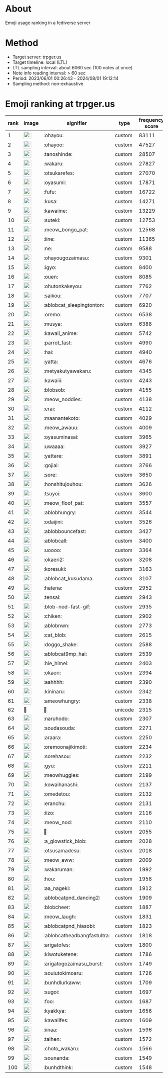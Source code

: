 # About
Emoji usage ranking in a fediverse server

# Method
- Target server: trpger.us
- Target timeline: local (LTL)
- LTL sampling interval: about 6060 sec (100 notes at once)
- Note info reading interval: > 60 sec
- Period: 2023/06/01 00:26:43 - 2024/08/01 19:12:14 
- Sampling method: non-exhaustive

# Emoji ranking at trpger.us

|rank|image|signifier|type|frequency score|
|----|----|----|----|----|
|1|<img height="24" src="https://trpger.us/emoji/ohayou.webp">|:ohayou:|custom|83111|
|2|<img height="24" src="https://trpger.us/emoji/ohayoo.webp">|:ohayoo:|custom|47527|
|3|<img height="24" src="https://trpger.us/emoji/tanoshinde.webp">|:tanoshinde:|custom|28507|
|4|<img height="24" src="https://trpger.us/emoji/wakaru.webp">|:wakaru:|custom|27827|
|5|<img height="24" src="https://trpger.us/emoji/otsukarefes.webp">|:otsukarefes:|custom|27070|
|6|<img height="24" src="https://trpger.us/emoji/oyasumi.webp">|:oyasumi:|custom|17871|
|7|<img height="24" src="https://trpger.us/emoji/fufu.webp">|:fufu:|custom|16722|
|8|<img height="24" src="https://trpger.us/emoji/kusa.webp">|:kusa:|custom|14271|
|9|<img height="24" src="https://trpger.us/emoji/kawaiine.webp">|:kawaiine:|custom|13229|
|10|<img height="24" src="https://trpger.us/emoji/suteki.webp">|:suteki:|custom|12753|
|11|<img height="24" src="https://trpger.us/emoji/meow_bongo_pat.webp">|:meow_bongo_pat:|custom|12568|
|12|<img height="24" src="https://trpger.us/emoji/iine.webp">|:iine:|custom|11365|
|13|<img height="24" src="https://trpger.us/emoji/ne.webp">|:ne:|custom|9588|
|14|<img height="24" src="https://trpger.us/emoji/ohayougozaimasu.webp">|:ohayougozaimasu:|custom|9301|
|15|<img height="24" src="https://trpger.us/emoji/igyo.webp">|:igyo:|custom|8400|
|16|<img height="24" src="https://trpger.us/emoji/ouen.webp">|:ouen:|custom|8085|
|17|<img height="24" src="https://trpger.us/emoji/ohutonkakeyou.webp">|:ohutonkakeyou:|custom|7762|
|18|<img height="24" src="https://trpger.us/emoji/saikou.webp">|:saikou:|custom|7707|
|19|<img height="24" src="https://trpger.us/emoji/ablobcat_sleepingtonton.webp">|:ablobcat_sleepingtonton:|custom|6920|
|20|<img height="24" src="https://trpger.us/emoji/oremo.webp">|:oremo:|custom|6538|
|21|<img height="24" src="https://trpger.us/emoji/musya.webp">|:musya:|custom|6388|
|22|<img height="24" src="https://trpger.us/emoji/kawaii_anime.webp">|:kawaii_anime:|custom|5742|
|23|<img height="24" src="https://trpger.us/emoji/parrot_fast.webp">|:parrot_fast:|custom|4990|
|24|<img height="24" src="https://trpger.us/emoji/hai.webp">|:hai:|custom|4940|
|25|<img height="24" src="https://trpger.us/emoji/yatta.webp">|:yatta:|custom|4676|
|26|<img height="24" src="https://trpger.us/emoji/metyakutyawakaru.webp">|:metyakutyawakaru:|custom|4345|
|27|<img height="24" src="https://trpger.us/emoji/kawaiii.webp">|:kawaiii:|custom|4243|
|28|<img height="24" src="https://trpger.us/emoji/blobsob.webp">|:blobsob:|custom|4155|
|29|<img height="24" src="https://trpger.us/emoji/meow_noddies.webp">|:meow_noddies:|custom|4138|
|30|<img height="24" src="https://trpger.us/emoji/erai.webp">|:erai:|custom|4112|
|31|<img height="24" src="https://trpger.us/emoji/maanantekoto.webp">|:maanantekoto:|custom|4029|
|32|<img height="24" src="https://trpger.us/emoji/meow_awauu.webp">|:meow_awauu:|custom|4009|
|33|<img height="24" src="https://trpger.us/emoji/oyasuminasai.webp">|:oyasuminasai:|custom|3965|
|34|<img height="24" src="https://trpger.us/emoji/uwaaaa.webp">|:uwaaaa:|custom|3927|
|35|<img height="24" src="https://trpger.us/emoji/yattare.webp">|:yattare:|custom|3891|
|36|<img height="24" src="https://trpger.us/emoji/gojiai.webp">|:gojiai:|custom|3766|
|37|<img height="24" src="https://trpger.us/emoji/sore.webp">|:sore:|custom|3650|
|38|<img height="24" src="https://trpger.us/emoji/honshitujouhou.webp">|:honshitujouhou:|custom|3626|
|39|<img height="24" src="https://trpger.us/emoji/tsuyoi.webp">|:tsuyoi:|custom|3600|
|40|<img height="24" src="https://trpger.us/emoji/meow_floof_pat.webp">|:meow_floof_pat:|custom|3557|
|41|<img height="24" src="https://trpger.us/emoji/ablobhungry.webp">|:ablobhungry:|custom|3544|
|42|<img height="24" src="https://trpger.us/emoji/odaijini.webp">|:odaijini:|custom|3526|
|43|<img height="24" src="https://trpger.us/emoji/ablobbouncefast.webp">|:ablobbouncefast:|custom|3427|
|44|<img height="24" src="https://trpger.us/emoji/ablobcall.webp">|:ablobcall:|custom|3400|
|45|<img height="24" src="https://trpger.us/emoji/uoooo.webp">|:uoooo:|custom|3364|
|46|<img height="24" src="https://trpger.us/emoji/okaeri2.webp">|:okaeri2:|custom|3208|
|47|<img height="24" src="https://trpger.us/emoji/koresuki.webp">|:koresuki:|custom|3163|
|48|<img height="24" src="https://trpger.us/emoji/ablobcat_kusudama.webp">|:ablobcat_kusudama:|custom|3107|
|49|<img height="24" src="https://trpger.us/emoji/hatena.webp">|:hatena:|custom|2952|
|50|<img height="24" src="https://trpger.us/emoji/tensai.webp">|:tensai:|custom|2943|
|51|<img height="24" src="https://trpger.us/emoji/blob-nod-fast-gif.webp">|:blob-nod-fast-gif:|custom|2935|
|52|<img height="24" src="https://trpger.us/emoji/chiken.webp">|:chiken:|custom|2902|
|53|<img height="24" src="https://trpger.us/emoji/ablobnwn.webp">|:ablobnwn:|custom|2773|
|54|<img height="24" src="https://trpger.us/emoji/cat_blob.webp">|:cat_blob:|custom|2615|
|55|<img height="24" src="https://trpger.us/emoji/doggo_shake.webp">|:doggo_shake:|custom|2588|
|56|<img height="24" src="https://trpger.us/emoji/ablobcat9mp_hai.webp">|:ablobcat9mp_hai:|custom|2539|
|57|<img height="24" src="https://trpger.us/emoji/hie_himei.webp">|:hie_himei:|custom|2403|
|58|<img height="24" src="https://trpger.us/emoji/okaeri.webp">|:okaeri:|custom|2394|
|59|<img height="24" src="https://trpger.us/emoji/aahhhh.webp">|:aahhhh:|custom|2390|
|60|<img height="24" src="https://trpger.us/emoji/kininaru.webp">|:kininaru:|custom|2342|
|61|<img height="24" src="https://trpger.us/emoji/ameowhungry.webp">|:ameowhungry:|custom|2338|
|62|🍮|🍮|unicode|2315|
|63|<img height="24" src="https://trpger.us/emoji/naruhodo.webp">|:naruhodo:|custom|2307|
|64|<img height="24" src="https://trpger.us/emoji/soudasouda.webp">|:soudasouda:|custom|2271|
|65|<img height="24" src="https://trpger.us/emoji/araara.webp">|:araara:|custom|2250|
|66|<img height="24" src="https://trpger.us/emoji/oremoonajikimoti.webp">|:oremoonajikimoti:|custom|2234|
|67|<img height="24" src="https://trpger.us/emoji/sorehasou.webp">|:sorehasou:|custom|2232|
|68|<img height="24" src="https://trpger.us/emoji/gyu.webp">|:gyu:|custom|2211|
|69|<img height="24" src="https://trpger.us/emoji/meowhuggies.webp">|:meowhuggies:|custom|2199|
|70|<img height="24" src="https://trpger.us/emoji/kowaihanashi.webp">|:kowaihanashi:|custom|2137|
|71|<img height="24" src="https://trpger.us/emoji/omedetou.webp">|:omedetou:|custom|2132|
|72|<img height="24" src="https://trpger.us/emoji/eranchu.webp">|:eranchu:|custom|2131|
|73|<img height="24" src="https://trpger.us/emoji/iizo.webp">|:iizo:|custom|2116|
|74|<img height="24" src="https://trpger.us/emoji/meow_nod.webp">|:meow_nod:|custom|2110|
|75|<img height="24" src="https://trpger.us/emoji/birthday.webp">|:birthday:|custom|2055|
|76|<img height="24" src="https://trpger.us/emoji/a_glowstick_blob.webp">|:a_glowstick_blob:|custom|2028|
|77|<img height="24" src="https://trpger.us/emoji/otsusamadesu.webp">|:otsusamadesu:|custom|2018|
|78|<img height="24" src="https://trpger.us/emoji/meow_aww.webp">|:meow_aww:|custom|2009|
|79|<img height="24" src="https://trpger.us/emoji/wakaruman.webp">|:wakaruman:|custom|1992|
|80|<img height="24" src="https://trpger.us/emoji/hou.webp">|:hou:|custom|1958|
|81|<img height="24" src="https://trpger.us/emoji/aa_nageki.webp">|:aa_nageki:|custom|1912|
|82|<img height="24" src="https://trpger.us/emoji/ablobcatpnd_dancing2.webp">|:ablobcatpnd_dancing2:|custom|1909|
|83|<img height="24" src="https://trpger.us/emoji/blobcheer.webp">|:blobcheer:|custom|1887|
|84|<img height="24" src="https://trpger.us/emoji/meow_laugh.webp">|:meow_laugh:|custom|1831|
|85|<img height="24" src="https://trpger.us/emoji/ablobcatpnd_hiasobi.webp">|:ablobcatpnd_hiasobi:|custom|1823|
|86|<img height="24" src="https://trpger.us/emoji/ablobcatheadbangfastultra.webp">|:ablobcatheadbangfastultra:|custom|1818|
|87|<img height="24" src="https://trpger.us/emoji/arigatofes.webp">|:arigatofes:|custom|1800|
|88|<img height="24" src="https://trpger.us/emoji/kiwotuketene.webp">|:kiwotuketene:|custom|1786|
|89|<img height="24" src="https://trpger.us/emoji/arigatogozaimasu_burst.webp">|:arigatogozaimasu_burst:|custom|1749|
|90|<img height="24" src="https://trpger.us/emoji/souiutokimoaru.webp">|:souiutokimoaru:|custom|1726|
|91|<img height="24" src="https://trpger.us/emoji/bunhdlurkaww.webp">|:bunhdlurkaww:|custom|1709|
|92|<img height="24" src="https://trpger.us/emoji/sugoi.webp">|:sugoi:|custom|1697|
|93|<img height="24" src="https://trpger.us/emoji/foo.webp">|:foo:|custom|1687|
|94|<img height="24" src="https://trpger.us/emoji/kyakkya.webp">|:kyakkya:|custom|1656|
|95|<img height="24" src="https://trpger.us/emoji/kawaiifes.webp">|:kawaiifes:|custom|1609|
|96|<img height="24" src="https://trpger.us/emoji/iinaa.webp">|:iinaa:|custom|1596|
|97|<img height="24" src="https://trpger.us/emoji/taihen.webp">|:taihen:|custom|1572|
|98|<img height="24" src="https://trpger.us/emoji/choto_wakaru.webp">|:choto_wakaru:|custom|1566|
|99|<img height="24" src="https://trpger.us/emoji/sounanda.webp">|:sounanda:|custom|1549|
|100|<img height="24" src="https://trpger.us/emoji/bunhdthink.webp">|:bunhdthink:|custom|1548|
